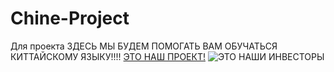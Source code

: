 # Chine-Project
Для проекта
ЗДЕСЬ МЫ БУДЕМ ПОМОГАТЬ ВАМ ОБУЧАТЬСЯ КИТТАЙСКОМУ ЯЗЫКУ!!!!
[ЭТО НАШ ПРОЕКТ!](https://flip-chart.ru/app/board?spaceId=01JQ1T0B3XRS60EKMJDFWHFCV0&teamId=01JQ1T0B4CJCRTKJJ9RYR0JG2S&flipId=01JQ1T0QEKQCRK8HN27V8ZPRE7)
![ЭТО НАШИ ИНВЕСТОРЫ]([https://www.ranepa.ru/upload/iblock/ae5/03uf1qqqqsk8305g3aifjg6b2jr7nlq1.jpg](https://cdnn1.img.crimea.ria.ru/img/07e7/03/14/1127660837_295:41:2931:1524_2072x0_60_0_0_b48406387c706dac2899231a33d35c1a.jpg))
